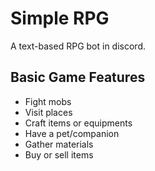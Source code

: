 # Simple RPG

A text-based RPG bot in discord.

## Basic Game Features

- Fight mobs
- Visit places
- Craft items or equipments
- Have a pet/companion
- Gather materials
- Buy or sell items


